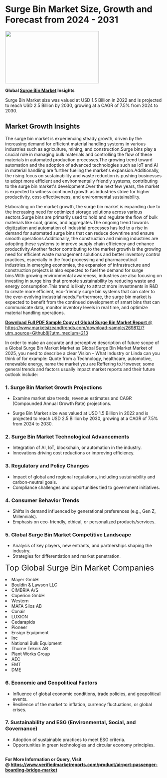 <H1>Surge Bin Market Size, Growth and Forecast from 2024 - 2031</H1><img class="aligncenter size-medium wp-image-584254" src="https://thirdeyenews.in/wp-content/uploads/2024/09/Global-Market-Research-300x168.jpeg" alt="" width="300" height="168" /><p><strong>Global&nbsp;<a href="https://www.marketsizeandtrends.com/download-sample/269812/?utm_source=Github8j?utm_medium=213">Surge Bin Market</a> Insights</strong></p><p>Surge Bin Market size was valued at USD 1.5 Billion in 2022 and is projected to reach USD 2.5 Billion by 2030, growing at a CAGR of 7.5% from 2024 to 2030.</p><p><h2>Market Growth Insights</h2> <p>The surge bin market is experiencing steady growth, driven by the increasing demand for efficient material handling systems in various industries such as agriculture, mining, and construction.Surge bins play a crucial role in managing bulk materials and controlling the flow of these materials in automated production processes.The growing trend toward automation and the adoption of advanced technologies such as IoT and AI in material handling are further fueling the market's expansion.Additionally, the rising focus on sustainability and waste reduction is pushing businesses to adopt more efficient and environmentally friendly systems, contributing to the surge bin market's development.Over the next few years, the market is expected to witness continued growth as industries strive for higher productivity, cost-effectiveness, and environmental sustainability.</p> <p><a href="#"></a></p> <p>Elaborating on the market growth, the surge bin market is expanding due to the increasing need for optimized storage solutions across various sectors.Surge bins are primarily used to hold and regulate the flow of bulk materials like coal, grains, and aggregates.The ongoing trend towards digitization and automation of industrial processes has led to a rise in demand for automated surge bins that can reduce downtime and ensure smooth operations.Additionally, the construction and mining industries are adopting these systems to improve supply chain efficiency and enhance productivity.Another factor contributing to the market growth is the growing need for efficient waste management solutions and better inventory control practices, especially in the food processing and pharmaceutical industries.In emerging economies, the expansion of infrastructure and construction projects is also expected to fuel the demand for surge bins.With growing environmental awareness, industries are also focusing on investing in surge bins that promote sustainability by reducing waste and energy consumption.This trend is likely to attract more investments in R&D to create more efficient, eco-friendly surge bin systems that can cater to the ever-evolving industrial needs.Furthermore, the surge bin market is expected to benefit from the continued development of smart bins that can communicate data, monitor inventory levels in real time, and optimize material handling operations.</p> <p><a href="#"></p><p><span class=""><strong>Download Full PDF Sample Copy of Global Surge Bin Market Report</strong> @ <a href="https://www.marketsizeandtrends.com/download-sample/269812/?utm_source=Github8j?utm_medium=213" target="_blank">https://www.marketsizeandtrends.com/download-sample/269812/?utm_source=Github8j?utm_medium=213</a></span></p><p>In order to make an accurate and perceptive description of future scope of a Global&nbsp;Surge Bin Market Market as Global&nbsp;Surge Bin Market Market of 2025, you need to describe a clear Vision &ndash; What Industry or Linda can you think of for example: Quote from a Technology, healthcare, automotive, renewable energy, name the market you are Reffering to.However, some general trends and factors usually impact market reports and their future outlook include:</p><h3>1.&nbsp;<strong>Surge Bin Market Growth Projections</strong></h3><ul><li>Examine market size trends, revenue estimates and CAGR (Compounded Annual Growth Rate) projections.</li><li><p>Surge Bin Market size was valued at USD 1.5 Billion in 2022 and is projected to reach USD 2.5 Billion by 2030, growing at a CAGR of 7.5% from 2024 to 2030.</p></li></ul><h3>2.&nbsp;<strong>Surge Bin Market Technological Advancements</strong></h3><ul><li>Integration of AI, IoT, blockchain, or automation in the industry.</li><li>Innovations driving cost reductions or improving efficiency.</li></ul><h3>3.&nbsp;<strong>Regulatory and Policy Changes</strong></h3><ul><li>Impact of global and regional regulations, including sustainability and carbon-neutral goals.</li><li>Compliance challenges and opportunities tied to government initiatives.</li></ul><h3>4.&nbsp;<strong>Consumer Behavior Trends</strong></h3><ul><li>Shifts in demand influenced by generational preferences (e.g., Gen Z, Millennials).</li><li>Emphasis on eco-friendly, ethical, or personalized products/services.</li></ul><h3>5.&nbsp;<strong>Global Surge Bin Market Competitive Landscape</strong></h3><ul><li>Analysis of key players, new entrants, and partnerships shaping the industry.</li><li>Strategies for differentiation and market penetration.</li></ul><p data-pm-slice="1 1 []"><span style="color: inherit; font-family: inherit; font-size: 25px;">Top Global Surge Bin Market Companies</span></p><div class="" data-test-id=""><p><li>Mayer GmbH</li><li> Bouldin & Lawson LLC</li><li> CIMBRIA A/S</li><li> Coperion GmbH</li><li> Western</li><li> MAFA Silos AB</li><li> Conair</li><li> LUXION</li><li> Cedarapids</li><li> Pioneer</li><li> Ensign Equipment</li><li> Inc</li><li> National Bulk Equipment</li><li> Thurne Teknik AB</li><li> Plant Works Group</li><li> AEC</li><li> EMT</li><li> DME</li></p></div><h3>6.&nbsp;<strong>Economic and Geopolitical Factors</strong></h3><ul><li>Influence of global economic conditions, trade policies, and geopolitical events.</li><li>Resilience of the market to inflation, currency fluctuations, or global crises.</li></ul><h3>7.&nbsp;<strong>Sustainability and ESG (Environmental, Social, and Governance)</strong></h3><ul><li>Adoption of sustainable practices to meet ESG criteria.</li><li>Opportunities in green technologies and circular economy principles.</li></ul><h2><strong style="font-size: 14px;">For More Information or Query, Visit @&nbsp;</strong><a style="background-color: #ffffff; font-size: 14px;" href="https://www.marketsizeandtrends.com/report/surge-bin-market/" target="_blank">https://www.verifiedmarketreports.com/product/airport-passenger-boarding-bridge-market</a></h2>